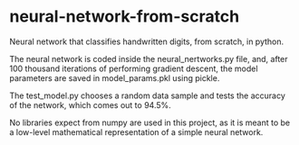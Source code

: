 # neural-network-from-scratch
Neural network that classifies handwritten digits, from scratch, in python.

The neural network is coded inside the neural_nertworks.py file, and, after 100 thousand iterations of performing gradient descent, the model parameters are saved in model_params.pkl using pickle. 

The test_model.py chooses a random data sample and tests the accuracy of the network, which comes out to 94.5%.

No libraries expect from numpy are used in this project, as it is meant to be a low-level mathematical representation of a simple neural network.

